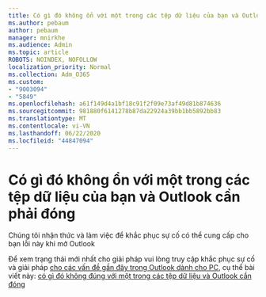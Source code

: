 ```yaml
---
title: Có gì đó không ổn với một trong các tệp dữ liệu của bạn và Outlook cần phải đóng
ms.author: pebaum
author: pebaum
manager: mnirkhe
ms.audience: Admin
ms.topic: article
ROBOTS: NOINDEX, NOFOLLOW
localization_priority: Normal
ms.collection: Adm_O365
ms.custom:
- "9003094"
- "5849"
ms.openlocfilehash: a61f149d4a1bf18c91f2f09e73af49d81b874636
ms.sourcegitcommit: 981880f6141278b87da22924a39bb1bb5892bb83
ms.translationtype: MT
ms.contentlocale: vi-VN
ms.lasthandoff: 06/22/2020
ms.locfileid: "44847094"
---
```

# <a name="something-is-wrong-with-one-of-your-data-files-and-outlook-needs-to-close"></a>Có gì đó không ổn với một trong các tệp dữ liệu của bạn và Outlook cần phải đóng

Chúng tôi nhận thức và làm việc để khắc phục sự cố có thể cung cấp cho bạn lỗi này khi mở Outlook

Để xem trạng thái mới nhất cho giải pháp vui lòng truy cập khắc phục sự cố và giải pháp [cho các vấn đề gần đây trong Outlook dành cho PC](https://support.microsoft.com/office/ecf61305-f84f-4e13-bb73-95a214ac1230), cụ thể bài viết này: [có gì đó không đúng với một trong các tệp dữ liệu và Outlook cần đóng](https://support.microsoft.com/office/a3b59934-2446-4f2a-bd25-58f88188b9b2)
